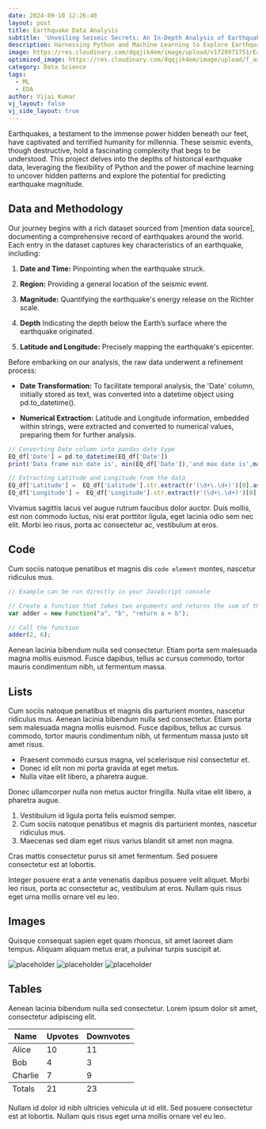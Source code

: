 ```yaml
---
date: 2024-09-10 12:26:40
layout: post
title: Earthquake Data Analysis
subtitle: 'Unveiling Seismic Secrets: An In-Depth Analysis of Earthquake Data'
description: Harnessing Python and Machine Learning to Explore Earthquake Patterns and Predict Magnitude
image: https://res.cloudinary.com/dqqjik4em/image/upload/v1728971751/Earthquake_cover_image_2.jpg
optimized_image: https://res.cloudinary.com/dqqjik4em/image/upload/f_auto,q_auto/Earthquake_cover_image_2
category: Data Science
tags:
  - ML
  - EDA
author: Vijai Kumar
vj_layout: false
vj_side_layout: true
---
```


Earthquakes, a testament to the immense power hidden beneath our feet, have captivated and terrified humanity for millennia. These seismic events, though destructive, hold a fascinating complexity that begs to be understood. This project delves into the depths of historical earthquake data, leveraging the flexibility of Python and the power of machine learning to uncover hidden patterns and explore the potential for predicting earthquake magnitude.

## Data and Methodology
Our journey begins with a rich dataset sourced from [mention data source], documenting a comprehensive record of earthquakes around the world. Each entry in the dataset captures key characteristics of an earthquake, including:

1. **Date and Time:** Pinpointing when the earthquake struck.

2. **Region:** Providing a general location of the seismic event.

3. **Magnitude:** Quantifying the earthquake's energy release on the Richter scale.

4. **Depth** Indicating the depth below the Earth’s surface where the earthquake originated.

5. **Latitude and Longitude:** Precisely mapping the earthquake's epicenter.

Before embarking on our analysis, the raw data underwent a refinement process:

- **Date Transformation:** To facilitate temporal analysis, the 'Date' column, initially stored as text, was converted into a datetime object using pd.to_datetime().

- **Numerical Extraction:** Latitude and Longitude information, embedded within strings, were extracted and converted to numerical values, preparing them for further analysis.

```js
// Converting Date column into pandas date type
EQ_df['Date'] = pd.to_datetime(EQ_df['Date'])
print('Data frame min date is', min(EQ_df['Date']),'and max date is',max(EQ_df['Date']))

// Extracting Latitude and Longitude from the data
EQ_df['Latitude'] =  EQ_df['Latitude'].str.extract(r'(\d+\.\d+)')[0].astype(float) * EQ_df['Latitude'].str.extract(r'([NS])')[0].map({'N': 1, 'S': -1})
EQ_df['Longitude'] =  EQ_df['Longitude'].str.extract(r'(\d+\.\d+)')[0].astype(float) * EQ_df['Longitude'].str.extract(r'([EW])')[0].map({'E': 1, 'W': -1})

```




Vivamus sagittis lacus vel augue rutrum faucibus dolor auctor. Duis mollis, est non commodo luctus, nisi erat porttitor ligula, eget lacinia odio sem nec elit. Morbi leo risus, porta ac consectetur ac, vestibulum at eros.

## Code

Cum sociis natoque penatibus et magnis dis `code element` montes, nascetur ridiculus mus.

```js
// Example can be run directly in your JavaScript console

// Create a function that takes two arguments and returns the sum of those arguments
var adder = new Function("a", "b", "return a + b");

// Call the function
adder(2, 6);
```

Aenean lacinia bibendum nulla sed consectetur. Etiam porta sem malesuada magna mollis euismod. Fusce dapibus, tellus ac cursus commodo, tortor mauris condimentum nibh, ut fermentum massa.

## Lists

Cum sociis natoque penatibus et magnis dis parturient montes, nascetur ridiculus mus. Aenean lacinia bibendum nulla sed consectetur. Etiam porta sem malesuada magna mollis euismod. Fusce dapibus, tellus ac cursus commodo, tortor mauris condimentum nibh, ut fermentum massa justo sit amet risus.

* Praesent commodo cursus magna, vel scelerisque nisl consectetur et.
* Donec id elit non mi porta gravida at eget metus.
* Nulla vitae elit libero, a pharetra augue.

Donec ullamcorper nulla non metus auctor fringilla. Nulla vitae elit libero, a pharetra augue.

1. Vestibulum id ligula porta felis euismod semper.
2. Cum sociis natoque penatibus et magnis dis parturient montes, nascetur ridiculus mus.
3. Maecenas sed diam eget risus varius blandit sit amet non magna.

Cras mattis consectetur purus sit amet fermentum. Sed posuere consectetur est at lobortis.

Integer posuere erat a ante venenatis dapibus posuere velit aliquet. Morbi leo risus, porta ac consectetur ac, vestibulum at eros. Nullam quis risus eget urna mollis ornare vel eu leo.

## Images

Quisque consequat sapien eget quam rhoncus, sit amet laoreet diam tempus. Aliquam aliquam metus erat, a pulvinar turpis suscipit at.

![placeholder](https://placehold.it/800x400 "Large example image")
![placeholder](https://placehold.it/400x200 "Medium example image")
![placeholder](https://placehold.it/200x200 "Small example image")

## Tables

Aenean lacinia bibendum nulla sed consectetur. Lorem ipsum dolor sit amet, consectetur adipiscing elit.

<table>
  <thead>
    <tr>
      <th>Name</th>
      <th>Upvotes</th>
      <th>Downvotes</th>
    </tr>
  </thead>
  <tfoot>
    <tr>
      <td>Totals</td>
      <td>21</td>
      <td>23</td>
    </tr>
  </tfoot>
  <tbody>
    <tr>
      <td>Alice</td>
      <td>10</td>
      <td>11</td>
    </tr>
    <tr>
      <td>Bob</td>
      <td>4</td>
      <td>3</td>
    </tr>
    <tr>
      <td>Charlie</td>
      <td>7</td>
      <td>9</td>
    </tr>
  </tbody>
</table>

Nullam id dolor id nibh ultricies vehicula ut id elit. Sed posuere consectetur est at lobortis. Nullam quis risus eget urna mollis ornare vel eu leo.
